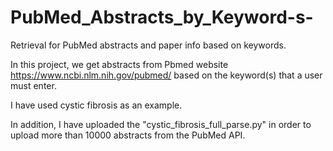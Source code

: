 # PubMed_Abstracts_by_Keyword-s-

Retrieval for PubMed abstracts and paper info based on keywords.

In this project, we get abstracts from Pbmed website https://www.ncbi.nlm.nih.gov/pubmed/ based on the keyword(s) that a user must enter.

I have used cystic fibrosis as an example.

In addition, I have uploaded the "cystic_fibrosis_full_parse.py" in order to upload more than 10000 abstracts from the PubMed API. 
